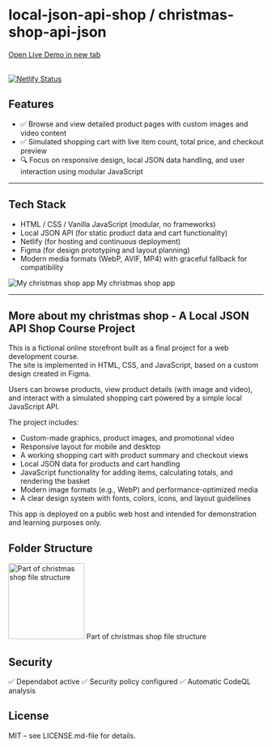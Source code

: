 # local-json-api-shop / christmas-shop-api-json
<a href="https://christmas-shop-api-json.netlify.app/shop" target="_blank" rel="noopener noreferrer">
Open Live Demo in new tab
</a> <br><br>

[![Netlify Status](https://api.netlify.com/api/v1/badges/a7375335-801d-4914-928c-dfc363417d77/deploy-status)](https://app.netlify.com/projects/christmas-shop-api-json/deploys)

## Features

- ✅ Browse and view detailed product pages with custom images and video content
- ✅ Simulated shopping cart with live item count, total price, and checkout preview
- 🔍 Focus on responsive design, local JSON data handling, and user interaction using modular JavaScript

---

## Tech Stack

- HTML / CSS / Vanilla JavaScript (modular, no frameworks)
- Local JSON API (for static product data and cart functionality)
- Netlify (for hosting and continuous deployment)
- Figma (for design prototyping and layout planning)
- Modern media formats (WebP, AVIF, MP4) with graceful fallback for compatibility

<img src="https://github.com/user-attachments/assets/75513907-7b90-4fbc-a023-20f29c221d5b" alt="My christmas shop app" width="auto"/>
My christmas shop app

---
## More about my christmas shop - A Local JSON API Shop Course Project

This is a fictional online storefront built as a final project for a web development course.  
The site is implemented in HTML, CSS, and JavaScript, based on a custom design created in Figma.

Users can browse products, view product details (with image and video), and interact with a simulated shopping cart powered by a simple local JavaScript API.

The project includes:

- Custom-made graphics, product images, and promotional video
- Responsive layout for mobile and desktop
- A working shopping cart with product summary and checkout views
- Local JSON data for products and cart handling
- JavaScript functionality for adding items, calculating totals, and rendering the basket
- Modern image formats (e.g., WebP) and performance-optimized media
- A clear design system with fonts, colors, icons, and layout guidelines

This app is deployed on a public web host and intended for demonstration and learning purposes only.

## Folder Structure
<img src="https://github.com/user-attachments/assets/988bbcd6-6bbe-4462-be20-150e13aa23d7" alt="Part of christmas shop file structure" width="150"/>
Part of christmas shop file structure

## Security
✅ Dependabot active
✅ Security policy configured
✅ Automatic CodeQL analysis

## License
MIT – see LICENSE.md-file for details.
